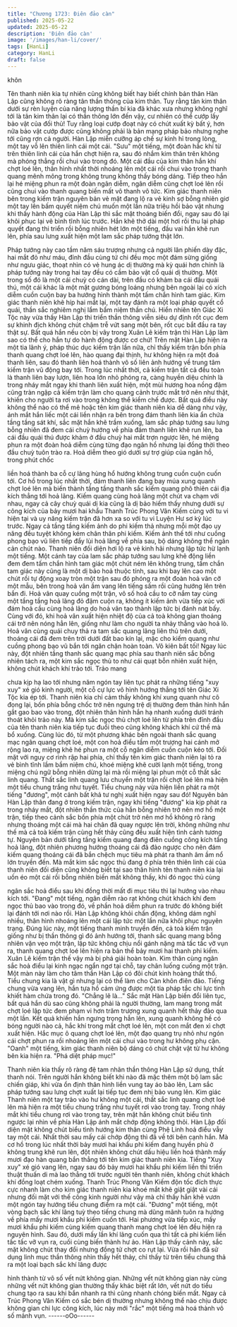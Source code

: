 ```yaml
---
title: "Chương 1723: Điên đảo càn"
published: 2025-05-22
updated: 2025-05-22
description: 'Điên đảo càn'
image: '/images/han-li/cover/'
tags: [HanLi]
category: HanLi
draft: false
---
```


khôn

Tên thanh niên kia tự nhiên cũng không biết hay biết chính bản
thân Hàn Lập cũng không rõ ràng tân thần thông của kim thân.
Tuy rằng tân kim thân dưới sự rèn luyện của năng lượng thần bí
kia đã khác xưa nhưng không nghĩ tới là tân kim thân lại có thần
thông lớn đến vậy, cư nhiên có thể cướp lấy bảo vật của đối thủ!
Tuy rằng loại cướp đoạt này có chút xuất kỳ bất ý, hơn nữa bảo
vật cướp được cũng không phải là bản mạng pháp bảo nhưng
nghe tới cũng rợn cả người. Hàn Lập miễn cưỡng áp chế sự kinh
hỉ trong lòng, một tay vỗ lên thiên linh cái một cái.
"Sưu" một tiếng, một đoàn hắc khí từ trên thiên linh cái của hắn
chợt hiện ra, sau đó nhắm kim thân trên không mà phóng thẳng
rồi chui vào trong đó. Một cái đầu của kim thân hắn khí chợt loé
lên, thân hình nhất thời nhoáng lên một cái rồi chui vào trong
thanh quang mênh mông trong không trung không thấy bóng
dáng.
Tiếp theo hắn lại hé miệng phun ra một đoàn ngân diễm, ngân
diễm cũng chợt loé lên rồi cũng chui vào thanh quang biến mất vô
thanh vô tức.
Kim giác thanh niên bên trong kiếm trận nguyên bản vẻ mặt đang
lộ ra vẻ kinh sợ bỗng nhiên giơ một tay lên bấm quyết niệm chú
muốn một lần nữa triệu hồi bảo vật nhưng khi thấy hành động của
Hàn Lập thì sắc mặt thoáng biến đổi, ngay sau đó lại khôi phục lại
vẽ bình tĩnh lúc trước. Hắn khẽ thở dài một hơi rồi thu lại pháp
quyết đang thi triển rồi bỗng nhiên hét lớn một tiếng, đầu vai hắn
khẽ run lên, phía sau lưng xuất hiện một lam sắc pháp tướng thật
lớn.

Pháp tướng này cao tầm năm sáu trượng nhưng cả người lân
phiến dày đặc, hai mắt đỏ như máu, đỉnh đầu cùng tứ chi đều
mọc một đám sừng giống như ngưu giác, thoạt nhìn có vẻ hung
ác dị thường mà kỳ quái hơn chính là pháp tướng này trong hai
tay đều có cầm bảo vật cổ quái dị thường.
Một trong số đó là một cái chuỳ có cán dài, trên đầu có khảm ba
cái đầu quái thú, một cái khác là một mặt gương bóng loáng
nhưng bên ngoài lại có xích diễm cuồn cuộn bay ba hướng hình
thành một tấm chắn hình tam giác.
Kim giác thanh niên khẽ híp hai mắt lại, một tay đánh ra một loại
pháp quyết cổ quái, thần sắc nghiêm nghị lẩm bẩm niệm thần
chú. Hiển nhiên tên Giác Xi Tộc này vừa thấy Hàn Lập thi triển
thần thông viễn siêu dự định rốt cục đem sự khinh địch không
chút chậm trễ vứt sang một bên, rốt cục bắt đầu ra tay thật sự.
Bất quá hắn nếu còn bị vây trong Xuân Lê kiếm trận thì Hàn Lập
làm sao có thể cho hắn tự do hành động được cơ chứ!
Trên mặt Hàn Lập hiện ra một tia lãnh ý, pháp thúc dục kiếm trận
lần nữa, chỉ thấy kiếm trận bốn phía thanh quang chợt loé lên,
hào quang đại thịnh, hư không hiện ra một đoá thanh liên, sau đó
thanh liên hoá thành vô số liên ảnh hướng về trung tâm kiếm trận
vũ động bay tới. Trong lúc nhất thời, cả kiếm trận tất cả đều toàn
là thanh liên bay lượn, liên hoa lớn nhỏ phóng ra, càng huyền
diệu chính là trong nháy mắt ngay khi thanh liên xuất hiện, một
mùi hương hoa nồng đậm cũng tràn ngập cả kiếm trận làm cho
quang cảnh trước mắt trở nên như thật, khiến cho người ta rơi
vào trong không thể kiềm chế được.
Bất quá điều này không thể nào có thể mê hoặc tên kim giác
thanh niên kia dễ dàng như vậy, ánh mắt hắn liếc một cái liền
nhận ra bên trong đám thanh liên kia ẩn chứa tầng tầng sát khí,
sắc mặt hắn khẽ trầm xuống, lam sắc pháp tướng sau lưng bỗng
nhiên đã đem cái chuỳ hướng về phía đám thanh liên khẽ run lên,
ba cái đầu quái thú được khảm ở đầu chuỳ hai mắt trợn ngược
lên, hé miệng phun ra một đoàn hoả diễm cùng từng đạo ngân hồ
nhưng lại đồng thời theo đầu chuỳ tuôn trào ra.
Hoả diễm theo gió dưới sự trợ giúp của ngân hồ, trong phút chốc

liền hoá thành ba cỗ cự lãng hùng hổ hướng không trung cuồn
cuộn cuốn tới. Cơ hồ trong lúc nhất thời, đám thanh liên đang bay
múa xung quanh chợt loé lên mà biến thành tầng tầng thanh sắc
kiếm quang phô thiên cái địa kích thẳng tới hoả lãng. Kiếm quang
cùng hoả lãng một chút va chạm với nhau, ngay cả cây chuỳ quái
dị kia cũng là dị bảo hiếm thấy nhưng dưới sự công kích của bảy
mươi hai khẩu Thanh Trúc Phong Vân Kiếm cùng với tu vi hiện tại
và uy năng kiếm trận đã hơn xa so với tu vi Luyện Hư sơ kỳ lúc
trước.
Ngay cả tầng tầng kiếm ảnh do phi kiếm thả nhưng mỗi một đạo
uy năng đều tuyệt không kém chân thân phi kiếm.
Kiếm ảnh thế tới như cuồng phong bạo vũ liên tiếp đẩy lùi hoả
lãng về phía sau, bộ dáng không thể ngăn cản chút nào.
Thanh niên đối diện hơi lộ ra vẻ kinh hãi nhưng lập tức hừ lạnh
một tiếng. Một cánh tay của lam sắc pháp tướng sau lưng khẽ
động liền đem đem tấm chắn hình tam giác một chút ném lên
không trung, tấm chắn tam giác này cũng là một dị bảo hoả thuộc
tính, sau khi bay lên cao một chút rồi tự động xoay tròn một trận
sau đó phóng ra một đoàn hoả vân cỡ một mẫu, bên trong hoả
vân ầm vang lên tiếng sấm rồi cũng hướng lên trên bắn đi. Hoả
vân quay cuồng một trận, vô số hoả cầu to cỡ nắm tay cùng một
tầng tầng hoả lãng đỏ đậm cuộn ra, không ít kiếm ảnh vừa tiếp
xúc với đám hoả cầu cùng hoả lãng do hoả vân tạo thành lập tức
bị đánh nát bấy.
Cùng với đó, khi hoả vân xuất hiện nhiệt độ của cả toà không gian
thoáng cái trở nên nóng hẳn lên, giống như làm cho người ta
nhảy thẳng vào hoả lò. Hoả vân cùng quái chuy thả ra tam sắc
quang lãng liên thủ trên dưới, thoáng cái đã đem trên trời dưới
đất bao kín lại, mặc cho kiếm quang như cuồng phong bạo vũ bắn
tới ngăn chặn hoàn toàn.
Vô kiên bất tối!
Ngay lúc này, đột nhiên tầng thanh sắc quang mạc phía sau thanh
niên sắc bỗng nhiên tách ra, một kim sắc ngọc thủ to như cái quạt
bỗn nhiên xuất hiện, không chút khách khí trảo tới. Trảo mang

chưa kịp hạ lao tới nhưng năm ngón tay liên tục phát ra những
tiếng "xuy xuy" xé gió kinh người, một cỗ cự lực vô hình hướng
thẳng tới tên Giác Xi Tộc kia ép tới. Thanh niên kia chỉ cảm thấy
không khí xung quanh như cô đọng lại, bốn phía bỗng chốc trở
nên ngưng trệ dị thường đem thân hình hắn gắt gao bao vào
trong, đột nhiên thân hình hắn hạ nhanh xuống dưới tránh thoát
khỏi trảo này. Mà kim sắc ngọc thủ chợt loé lên từ phía trên đỉnh
đầu của tên thanh niên kia tiếp tục đuổi theo cũng không khách
khí cứ thế mà bổ xuống.
Cùng lúc đó, từ một phương khác bên ngoài thanh sắc quang
mạc ngân quang chợt loé, một con hoả điểu tầm một trượng hai
cánh mở rộng lao ra, miệng khẽ hé phun ra một cỗ ngân diễm
cuồn cuộn kéo tới.
Đối mặt với nguy cơ rình rập hai phía, chỉ thấy tên kim giác thanh
niên lại tỏ ra vẻ bình tĩnh lầm bầm niệm chú, khoé miệng khẽ cười
lạnh một tiếng, trong miệng chú ngữ bỗng nhiên dừng lại mà rồi
miệng lại phun một cỗ thất sắc linh quang. Thất sắc linh quang
lưu chuyển một trận rồi chợt loé lên mà hiện một tiểu chung trắng
như tuyết.
Tiểu chung này vừa hiện liền phát ra một tiếng "đương", một cảnh
bất khả tư nghị xuất hiện ngay sau đó!
Nguyên bản Hàn Lập thân đang ở trong kiếm trận, ngay khi tiếng
"đương" kia kịp phát ra trong nháy mắt, đột nhiên thần thức của
hắn bỗng nhiên trở nên mơ hồ một trận, tiếp theo cảnh sắc bốn
phía một chút trở nên mơ hồ không rõ ràng nhưng thoáng một cái
mà hai chân đã quay ngược lên trời, không những như thế mà cả
toà kiếm trận cùng hết thảy cũng đều xuất hiện tình cảnh tương
tự.
Nguyên bản dưới tầng tầng kiếm quang đang điên cuồng công
kích tầng hoả lãng, đột nhiên phương hướng thoáng cái đã đảo
ngược cho nên đám kiếm quang thoáng cái đã bắn chệch mục
tiêu mà phát ra thanh âm ầm nổ lớn truyền đến. Mà mắt kim sắc
ngọc thủ đang ở phía trên thiên linh cái của thanh niên đối diện
cũng không biết tại sao thân hình tên thanh niên kia lại uốn éo
một cái rồi bỗng nhiên biến mất không thấy, khi đó ngọc thủ cùng

ngân sắc hoả điểu sau khi đồng thời mất đi mục tiêu thì lại hướng
vào nhau kích tới.
"Đang" một tiếng, ngân diễm rào rạt không chút khách khí đem
ngọc thủ bao vào trong đó, về phần hoả diễm phun ra trước đó
không biết lại đánh tới nơi nào rồi.
Hàn Lập không khỏi chấn động, không dám nghĩ nhiều, thân hình
nhoáng lên một cái lập tức một lần nữa khôi phục nguyên trạng.
Đúng lúc này, một tiếng thanh minh truyền đến, cả toà kiếm trận
giống như bị thần thông gì đó ảnh hướng tới, thanh sắc quang
mang bỗng nhiên vặn vẹo một trận, lập tức không chịu nổi gánh
nặng mà tấc tấc vỡ vụn ra, thanh quang chợt loé lên hiện ra bản
thể bảy mươi hai thanh phi kiếm.
Xuân Lê kiếm trận thế vậy mà bị phá giải hoàn toàn. Kim thân
cùng ngân sắc hoả điểu lại kinh ngạc ngẩn ngơ tại chỗ, tay chân
luống cuống một trận.
Một màn này làm cho tâm thần Hàn Lập có đôi chút kinh hoàng
thất thố. Tiểu chung kia là vật gì nhưng lại có thể làm cho Càn
khôn điên đảo. Tiếng chung vừa vang lên, hắn tựa hồ cảm ứng
được một tia pháp tắc chi lực tinh khiết hàm chứa trong đó.
"Chẳng lẽ là..."
Sắc mặt Hàn Lập biến đổi liên tục, bất quá hắn dù sao cũng
không phải là người thường, lam mang trong mắt chợt loé lập tức
đem phạm vi hơn trăm trượng xung quanh hết thảy đảo qua một
lần. Kết quả khiến hắn ngưng trọng hẳn lên, xung quanh không
hề có bóng người nào cả, hắc khí trong mắt chợt loé lên, một con
mắt đen xì chợt xuất hiện. Hắc mục ô quang chợt loé lên, một đạo
quang trụ nhỏ như ngón cái chợt phun ra rồi nhoáng lên một cái
chui vào trong hư không phụ cận.
"Oanh" một tiếng, kim giác thanh niên bộ dáng có chút chật vật từ
hư không bên kia hiện ra.
"Phá diệt pháp mục!"

Thanh niên kia thấy rõ ràng đệ tam nhãn thần thông Hàn Lập sử
dụng, thất thanh nói. Trên người hắn không biết khi nào đã mặc
thêm một bộ lam sắc chiến giáp, khi vừa ổn định thân hình liền
vung tay áo bào lên, Lam sắc pháp tướng sau lưng chợt xuất lại
tiếp tục đem nhị bảo vung lên.
Kim giác Thanh niên một tay trảo vào hư không một cái, thất sắc
linh quang chợt loé lên mà hiện ra một tiểu chung trắng như tuyết
rơi vào trong tay. Trong nháy mắt khi tiểu chung rơi vào trong tay,
trên mặt hắn không chút biểu tình ngược lại nhìn về phía Hàn Lập
ánh mắt chớp động không thôi.
Hàn Lập đối diện mặt không chút biểu tình hướng kim thân cùng
Phệ Linh hoả điểu vẫy tay một cái. Nhất thời sau mấy cái chớp
động thì đã về tới bên cạnh hắn. Mà cơ hồ trong lúc nhất thời bảy
mươi hai khẩu phi kiếm đang huyền phù ở không trung khẽ run
lên, đột nhiên không chút dấu hiệu liền hoá thành mấy mươi đạo
hàn quang bắn thẳng tới tên kim giác thanh niên kia.
Tiếng "Xuy xuy" xé gió vang lên, ngay sau đó bảy mươi hai khẩu
phi kiếm liền thi triển thuật thuấn di mà lao thẳng tới trước người
tên thanh niên, không chút khách khí đồng loạt chém xuống.
Thanh Trúc Phong Vân Kiếm độn tốc đích thực cực nhanh làm
cho kim giác thanh niên kia khoé mắt khẽ giật giật vài cái nhưng
đối mặt với thế công kinh người như vậy mà chỉ thấy hắn khẽ
vươn một ngón tay hướng tiểu chung điểm ra một cái.
"Đương" một tiếng, một vòng bạch sắc khí lãng tuỳ theo tiếng
chung mà dũng mãnh tuôn ra hướng về phía mấy mươi khẩu phi
kiếm cuốn tới. Hai phương vừa tiếp xúc, mấy mươi khẩu phi kiếm
cùng kiếm quang thanh mang chợt loé lên đều hiện ra nguyên
hình. Sau đó, dưới mấy lần khí lãng cuốn qua thì tất cả phi kiếm
liền tấc tấc vỡ vụn ra, cuối cùng biến thành hư ảo.
Hàn Lập thấy cảnh này, sắc mặt không chút thay đổi nhưng đồng
tử chợt co rụt lại.
Vừa rồi hắn đã sử dụng linh mục thần thông nhìn thấy hết thảy,
chỉ thấy từ trên tiểu chung thả ra một loại bạch sắc khí lãng được

hình thành từ vô số vết nứt không gian. Những vết nứt không gian
này cùng những vết nứt không gian thường thấy khác biệt rất lớn,
vết nứt do tiểu chung tạo ra sau khi bắn nhanh ra thì cũng nhanh
chóng biến mất. Ngay cả Trúc Phong Vân Kiếm có sắc bén dị
thường nhưng không thể nào chịu được không gian chi lực công
kích, lúc này mới "rắc" một tiếng mà hoá thành vô số mảnh vụn.
------oOo------
